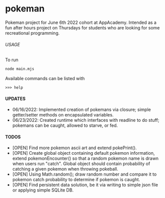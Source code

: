 # pokeman
Pokeman project for June 6th 2022 cohort at AppAcademy. Intended as a fun after hours project on Thursdays for students who are looking for some recreational programming.
###### USAGE
To run
```bash
node main.mjs
```
Available commands can be listed with
``` console
>>> help
```

#### UPDATES
- 06/16/2022: Implemented creation of pokemans via closure; simple getter/setter methods on encapsulated variables.
- 06/23/2022: Created runtime which interfaces with readline to do stuff; pokemans can be caught, allowed to starve, or fed.

#### TODOS
- [OPEN] Find more pokemon ascii art and extend pokePrint().
- [OPEN] Create global object containing default pokemon information, extend pokemonEncounter() so that a random pokemon name is drawn when users run "catch". Global object should contain probability of catching a given pokemon when throwing pokeball.
- [OPEN] Using Math.random(); draw random number and compare it to pokemon catch probability to determine if pokemon is caught.
- [OPEN] Find persistent data solution, be it via writing to simple json file or applying simple SQLite DB.
